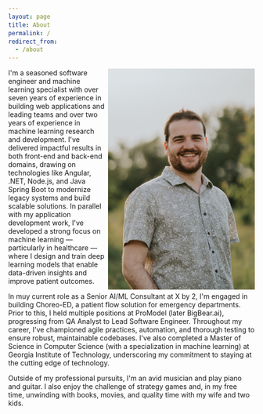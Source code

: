 ```yaml
---
layout: page
title: About
permalink: /
redirect_from:
  - /about
---
```


<img src="/assets/me.jpg" alt="Keegan Kozler" align="right" width="300"/>

I'm a seasoned software engineer and machine learning specialist with over seven years of experience in building web applications and leading teams and over two years of experience in machine learning research and development. I've delivered impactful results in both front-end and back-end domains, drawing on technologies like Angular, .NET, Node.js, and Java Spring Boot to modernize legacy systems and build scalable solutions. In parallel with my application development work, I've developed a strong focus on machine learning — particularly in healthcare — where I design and train deep learning models that enable data-driven insights and improve patient outcomes.

In muy current role as a Senior AI/ML Consultant at X by 2, I'm engaged in building Choreo-ED, a patient flow solution for emergency departments. Prior to this, I held multiple positions at ProModel (later BigBear.ai), progressing from QA Analyst to Lead Software Engineer. Throughout my career, I've championed agile practices, automation, and thorough testing to ensure robust, maintainable codebases. I've also completed a Master of Science in Computer Science (with a specialization in machine learning) at Georgia Institute of Technology, underscoring my commitment to staying at the cutting edge of technology.

Outside of my professional pursuits, I'm an avid musician and play piano and guitar. I also enjoy the challenge of strategy games and, in my free time, unwinding with books, movies, and quality time with my wife and two kids. 
